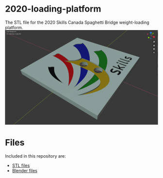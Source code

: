 # 2020-loading-platform
The STL file for the 2020 Skills Canada Spaghetti Bridge weight-loading platform.
![Loading Platform](https://github.com/Harmony-Lab/2020-loading-platform/blob/master/weight%20loading%203D%20view.png)
# Files
Included in this repository are:
- [STL files](https://github.com/Harmony-Lab/2020-loading-platform/blob/master/Spaghetti%20Bridge%20Loading%20Platform%202020%20.stl)
- [Blender files](https://github.com/Harmony-Lab/Vex_2019_Shooter/tree/master/Blender%20Files)
